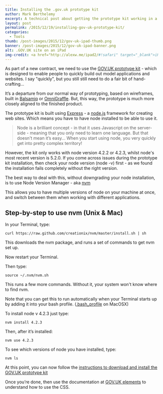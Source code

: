 ```yaml
---
title: Installing the .gov.uk prototype kit
author: Mark Berthelemy
excerpt: A technical post about getting the prototype kit working in a mixed nodejs environment using nvm
layout: post
permalink: /2015/12/19/installing-gov-uk-prototype-kit/
categories:
  - Tools
thumb: /post-images/2015/12/gov-uk-ipad-thumb.png
banner: /post-images/2015/12/gov-uk-ipad-banner.png
alt: .GOV.UK site on an iPad
img-credit: <a href="http://alexw.me/ipad2/#!safari" target="_blank">iPad emulator</a>
---
```

As part of a new contract, we need to use the [GOV.UK prototype kit](https://github.com/alphagov/govuk_prototype_kit) - which is designed to enable people to quickly build out model applications and websites. I say "quickly", but you still still need to do a fair bit of hand-crafting...

It&rsquo;s a departure from our normal way of prototyping, based on wireframes, built in [Balsamiq](https://balsamiq.com/) or [OmniGraffle](https://www.omnigroup.com/omnigraffle). But, this way, the prototype is much more closely aligned to the finished product.

The prototype kit is built using [Express](http://expressjs.com/) - a [node.js](https://nodejs.org) framework for creating web sites. Which means you have to have node installed to be able to use it.

> Node is a brilliant concept - in that it uses Javascript on the server-side - meaning that you only need to learn one language. But that doesn't mean it&rsquo;s easy... When you start using node, you very quickly get into pretty complex territory!

However, the kit only works with node version 4.2.2 or 4.2.3, whilst node's most recent version is 5.2.0. If you come across issues during the prototype kit installation, then check your node version (node -v) first - as we found the installation fails completely without the right version.

The best way to deal with this, without downgrading your node installation, is to use Node Version Manager - aka [nvm](https://github.com/creationix/nvm)

This allows you to have multiple versions of node on your machine at once, and switch between them when working with different applications.

## Step-by-step to use nvm (Unix & Mac)

In your Terminal, type:

    curl https://raw.github.com/creationix/nvm/master/install.sh | sh

This downloads the nvm package, and runs a set of commands to get nvm set up.

Now restart your Terminal.

Then type:

    source ~/.nvm/nvm.sh

This runs a few more commands. Without it, your system won't know where to find nvm.

Note that you can get this to run automatically when your Terminal starts up by adding it into your bash profile. ([.bash_profile](http://redfinsolutions.com/blog/creating-bashprofile-your-mac) on MacOSX)

To install node v 4.2.3 just type:

    nvm install 4.2.3

Then, after it&rsquo;s installed:

    nvm use 4.2.3

To see which versions of node you have installed, type:

    nvm ls

At this point, you can now follow the [instructions to download and install the GOV.UK prototype kit](https://github.com/alphagov/govuk_prototype_kit)

Once you&rsquo;re done, then use the documentation at [GOV.UK elements](http://govuk-elements.herokuapp.com/) to understand how to use the CSS.

